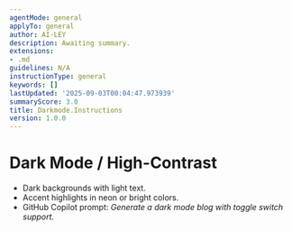 ```yaml
---
agentMode: general
applyTo: general
author: AI-LEY
description: Awaiting summary.
extensions:
- .md
guidelines: N/A
instructionType: general
keywords: []
lastUpdated: '2025-09-03T00:04:47.973939'
summaryScore: 3.0
title: Darkmode.Instructions
version: 1.0.0
---
```


# Dark Mode / High-Contrast

- Dark backgrounds with light text.
- Accent highlights in neon or bright colors.
- GitHub Copilot prompt: *Generate a dark mode blog with toggle switch support.*